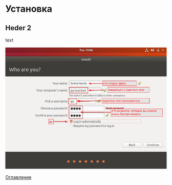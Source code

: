 # Установка 
## Heder 2


text

![picture](./img/005%20UserNamePassword.png)



[Оглавление](./000%20toc.md)